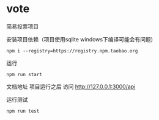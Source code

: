 # vote

简易投票项目

安装项目依赖（项目使用sqlite windows下编译可能会有问题)

```shell
npm i --registry=https://registry.npm.taobao.org
```

运行

```shell
npm run start
```

文档地址 项目运行之后 访问
<a>http://127.0.0.1:3000/api

运行测试

```shell
npm run test
```
